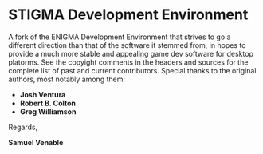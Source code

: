 # STIGMA Development Environment

A fork of the ENIGMA Development Environment that strives to go a different direction than that of the software it stemmed from, in hopes to provide a much more stable and appealing game dev software for desktop platorms. See the copyight comments in the headers and sources for the complete list of past and current contributors. Special thanks to the original authors, most notably among them:

- **Josh Ventura**
- **Robert B. Colton**
- **Greg Williamson**

Regards,

**Samuel Venable**
